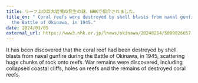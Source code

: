 ```yaml
---
title: リーフ上の巨大岩塊の発生の謎、NHKで紹介されました。
title_en: " Coral reefs were destroyed by shell blasts from naval gunfire during
  the Battle of Okinawa, in 1945."
date: 2024/03/05
external_url: https://www3.nhk.or.jp/lnews/okinawa/20240214/5090026657.html
---
```

It has been discovered that the coral reef had been destroyed by shell blasts from naval gunfire during the Battle of Okinawa, in 1945, scattering huge chunks of rock onto reefs. War remains were discovered, including collapsed coastal cliffs, holes on reefs and the remains of destroyed coral reefs.